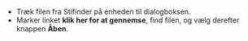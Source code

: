 - Træk filen fra Stifinder på enheden til dialogboksen.
- Marker linket **klik her for at gennemse**, find filen, og vælg derefter knappen **Åben**.